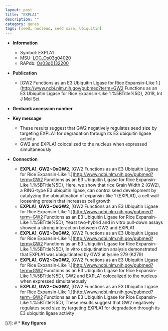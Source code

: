 ```yaml
---
layout: post
title: "EXPLA1"
description: ""
category: genes
tags: [seed, nucleus, seed size, Ubiquitin]
---
```


* **Information**  
    + Symbol: EXPLA1  
    + MSU: [LOC_Os03g04020](http://rice.plantbiology.msu.edu/cgi-bin/ORF_infopage.cgi?orf=LOC_Os03g04020)  
    + RAPdb: [Os03g0132200](http://rapdb.dna.affrc.go.jp/viewer/gbrowse_details/irgsp1?name=Os03g0132200)  

* **Publication**  
    + [GW2 Functions as an E3 Ubiquitin Ligase for Rice Expansin-Like 1.](http://www.ncbi.nlm.nih.gov/pubmed?term=GW2 Functions as an E3 Ubiquitin Ligase for Rice Expansin-Like 1.%5BTitle%5D), 2018, Int J Mol Sci.

* **Genbank accession number**  

* **Key message**  
    + These results suggest that GW2 negatively regulates seed size by targeting EXPLA1 for degradation through its E3 ubiquitin ligase activity
    + GW2 and EXPLA1 colocalized to the nucleus when expressed simultaneously

* **Connection**  
    + __EXPLA1__, __GW2~OsGW2__, [GW2 Functions as an E3 Ubiquitin Ligase for Rice Expansin-Like 1.](http://www.ncbi.nlm.nih.gov/pubmed?term=GW2 Functions as an E3 Ubiquitin Ligase for Rice Expansin-Like 1.%5BTitle%5D),  Here, we show that rice Grain Width 2 (GW2), a RING-type E3 ubiquitin ligase, can control seed development by catalyzing the ubiquitination of expansin-like 1 (EXPLA1), a cell wall-loosening protein that increases cell growth
    + __EXPLA1__, __GW2~OsGW2__, [GW2 Functions as an E3 Ubiquitin Ligase for Rice Expansin-Like 1.](http://www.ncbi.nlm.nih.gov/pubmed?term=GW2 Functions as an E3 Ubiquitin Ligase for Rice Expansin-Like 1.%5BTitle%5D),  Yeast two-hybrid and in vitro pull-down assays showed a strong interaction between GW2 and EXPLA1
    + __EXPLA1__, __GW2~OsGW2__, [GW2 Functions as an E3 Ubiquitin Ligase for Rice Expansin-Like 1.](http://www.ncbi.nlm.nih.gov/pubmed?term=GW2 Functions as an E3 Ubiquitin Ligase for Rice Expansin-Like 1.%5BTitle%5D),  In vitro ubiquitination analysis demonstrated that EXPLA1 was ubiquitinated by GW2 at lysine 279 (K279)
    + __EXPLA1__, __GW2~OsGW2__, [GW2 Functions as an E3 Ubiquitin Ligase for Rice Expansin-Like 1.](http://www.ncbi.nlm.nih.gov/pubmed?term=GW2 Functions as an E3 Ubiquitin Ligase for Rice Expansin-Like 1.%5BTitle%5D),  GW2 and EXPLA1 colocalized to the nucleus when expressed simultaneously
    + __EXPLA1__, __GW2~OsGW2__, [GW2 Functions as an E3 Ubiquitin Ligase for Rice Expansin-Like 1.](http://www.ncbi.nlm.nih.gov/pubmed?term=GW2 Functions as an E3 Ubiquitin Ligase for Rice Expansin-Like 1.%5BTitle%5D),  These results suggest that GW2 negatively regulates seed size by targeting EXPLA1 for degradation through its E3 ubiquitin ligase activity

[//]: # * **Key figures**  


